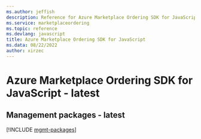 ```yaml
---
ms.author: jeffish
description: Reference for Azure Marketplace Ordering SDK for JavaScript
ms.service: marketplaceordering
ms.topic: reference
ms.devlang: javascript
title: Azure Marketplace Ordering SDK for JavaScript
ms.data: 08/22/2022
author: xirzec
---
```

# Azure Marketplace Ordering SDK for JavaScript - latest

## Management packages - latest
[!INCLUDE [mgmt-packages](marketplace-ordering-mgmt-index.md)]